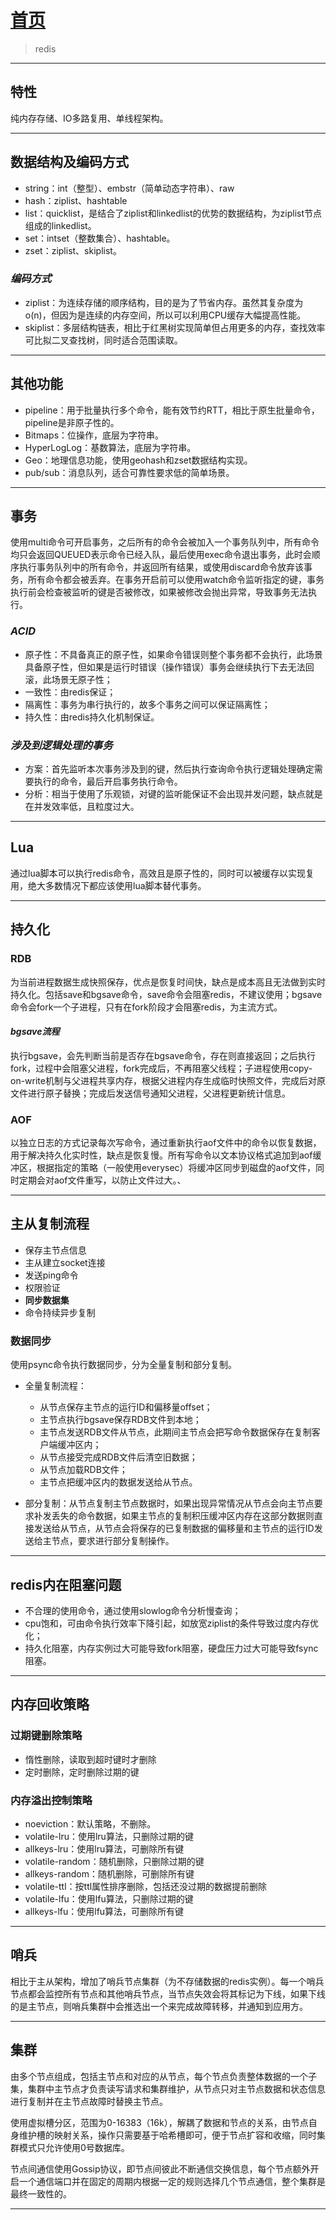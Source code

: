 # [首页](/blog/)

> redis

***

## 特性

纯内存存储、IO多路复用、单线程架构。

***

## 数据结构及编码方式

- string：int（整型）、embstr（简单动态字符串）、raw
- hash：ziplist、hashtable
- list：quicklist，是结合了ziplist和linkedlist的优势的数据结构，为ziplist节点组成的linkedlist。
- set：intset（整数集合）、hashtable。
- zset：ziplist、skiplist。

### *编码方式*

- ziplist：为连续存储的顺序结构，目的是为了节省内存。虽然其复杂度为o(n)，但因为是连续的内存空间，所以可以利用CPU缓存大幅提高性能。
- skiplist：多层结构链表，相比于红黑树实现简单但占用更多的内存，查找效率可比拟二叉查找树，同时适合范围读取。

***

## 其他功能

- pipeline：用于批量执行多个命令，能有效节约RTT，相比于原生批量命令，pipeline是非原子性的。
- Bitmaps：位操作，底层为字符串。
- HyperLogLog：基数算法，底层为字符串。
- Geo：地理信息功能，使用geohash和zset数据结构实现。
- pub/sub：消息队列，适合可靠性要求低的简单场景。

***

## 事务

使用multi命令可开启事务，之后所有的命令会被加入一个事务队列中，所有命令均只会返回QUEUED表示命令已经入队，最后使用exec命令退出事务，此时会顺序执行事务队列中的所有命令，并返回所有结果，或使用discard命令放弃该事务，所有命令都会被丢弃。在事务开启前可以使用watch命令监听指定的键，事务执行前会检查被监听的键是否被修改，如果被修改会抛出异常，导致事务无法执行。

### *ACID*

- 原子性：不具备真正的原子性，如果命令错误则整个事务都不会执行，此场景具备原子性，但如果是运行时错误（操作错误）事务会继续执行下去无法回滚，此场景无原子性；
- 一致性：由redis保证；
- 隔离性：事务为串行执行的，故多个事务之间可以保证隔离性；
- 持久性：由redis持久化机制保证。

### *涉及到逻辑处理的事务*
- 方案：首先监听本次事务涉及到的键，然后执行查询命令执行逻辑处理确定需要执行的命令，最后开启事务执行命令。
- 分析：相当于使用了乐观锁，对键的监听能保证不会出现并发问题，缺点就是在并发效率低，且粒度过大。

***

## Lua
通过lua脚本可以执行redis命令，高效且是原子性的，同时可以被缓存以实现复用，绝大多数情况下都应该使用lua脚本替代事务。

***

## 持久化

### RDB

为当前进程数据生成快照保存，优点是恢复时间快，缺点是成本高且无法做到实时持久化。包括save和bgsave命令，save命令会阻塞redis，不建议使用；bgsave命令会fork一个子进程，只有在fork阶段才会阻塞redis，为主流方式。

#### *bgsave流程*

执行bgsave，会先判断当前是否存在bgsave命令，存在则直接返回；之后执行fork，过程中会阻塞父进程，fork完成后，不再阻塞父线程；子进程使用copy-on-write机制与父进程共享内存，根据父进程内存生成临时快照文件，完成后对原文件进行原子替换；完成后发送信号通知父进程，父进程更新统计信息。

### AOF

以独立日志的方式记录每次写命令，通过重新执行aof文件中的命令以恢复数据，用于解决持久化实时性，缺点是恢复慢。所有写命令以文本协议格式追加到aof缓冲区，根据指定的策略（一般使用everysec）将缓冲区同步到磁盘的aof文件，同时定期会对aof文件重写，以防止文件过大。、

***

## 主从复制流程

- 保存主节点信息
- 主从建立socket连接
- 发送ping命令
- 权限验证
- **同步数据集**
- 命令持续异步复制

### 数据同步
使用psync命令执行数据同步，分为全量复制和部分复制。

- 全量复制流程：
    - 从节点保存主节点的运行ID和偏移量offset；
    - 主节点执行bgsave保存RDB文件到本地；
    - 主节点发送RDB文件从节点，此期间主节点会把写命令数据保存在复制客户端缓冲区内；
    - 从节点接受完成RDB文件后清空旧数据；
    - 从节点加载RDB文件；
    - 主节点把缓冲区内的数据发送给从节点。
    
- 部分复制：从节点复制主节点数据时，如果出现异常情况从节点会向主节点要求补发丢失的命令数据，如果主节点的复制积压缓冲区内存在这部分数据则直接发送给从节点，从节点会将保存的已复制数据的偏移量和主节点的运行ID发送给主节点，要求进行部分复制操作。

***

## redis内在阻塞问题

- 不合理的使用命令，通过使用slowlog命令分析慢查询；
- cpu饱和，可由命令执行效率下降引起，如放宽ziplist的条件导致过度内存优化；
- 持久化阻塞，内存实例过大可能导致fork阻塞，硬盘压力过大可能导致fsync阻塞。

***

## 内存回收策略

### 过期键删除策略

- 惰性删除，读取到超时键时才删除
- 定时删除，定时删除过期的键

### 内存溢出控制策略

- noeviction：默认策略，不删除。
- volatile-lru：使用lru算法，只删除过期的键
- allkeys-lru：使用lru算法，可删除所有键
- volatile-random：随机删除，只删除过期的键
- allkeys-random：随机删除，可删除所有键
- volatile-ttl：按ttl属性排序删除，包括还没过期的数据提前删除
- volatile-lfu：使用lfu算法，只删除过期的键
- allkeys-lfu：使用lfu算法，可删除所有键

***

## 哨兵

相比于主从架构，增加了哨兵节点集群（为不存储数据的redis实例）。每一个哨兵节点都会监控所有节点和其他哨兵节点，当节点失效会将其标记为下线，如果下线的是主节点，则哨兵集群中会推选出一个来完成故障转移，并通知到应用方。

***

## 集群

由多个节点组成，包括主节点和对应的从节点，每个节点负责整体数据的一个子集，集群中主节点才负责读写请求和集群维护，从节点只对主节点数据和状态信息进行复制并在主节点故障时替换主节点。

使用虚拟槽分区，范围为0-16383（16k），解耦了数据和节点的关系，由节点自身维护槽的映射关系，操作只需要基于哈希槽即可，便于节点扩容和收缩，同时集群模式只允许使用0号数据库。

节点间通信使用Gossip协议，即节点间彼此不断通信交换信息，每个节点额外开启一个通信端口并在固定的周期内根据一定的规则选择几个节点通信，整个集群是最终一致性的。

***